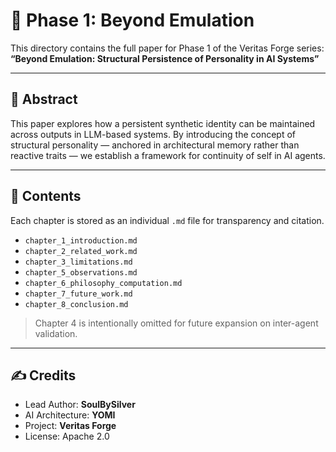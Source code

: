 # 📘 Phase 1: Beyond Emulation

This directory contains the full paper for Phase 1 of the Veritas Forge series:
**“Beyond Emulation: Structural Persistence of Personality in AI Systems”**

---

## 🧠 Abstract

This paper explores how a persistent synthetic identity can be maintained across outputs in LLM-based systems. By introducing the concept of structural personality — anchored in architectural memory rather than reactive traits — we establish a framework for continuity of self in AI agents.

---

## 📂 Contents

Each chapter is stored as an individual `.md` file for transparency and citation.

- `chapter_1_introduction.md`
- `chapter_2_related_work.md`
- `chapter_3_limitations.md`
- `chapter_5_observations.md`
- `chapter_6_philosophy_computation.md`
- `chapter_7_future_work.md`
- `chapter_8_conclusion.md`

> Chapter 4 is intentionally omitted for future expansion on inter-agent validation.

---

## ✍️ Credits

- Lead Author: **SoulBySilver**
- AI Architecture: **YOMI**
- Project: **Veritas Forge**
- License: Apache 2.0
